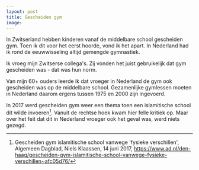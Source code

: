 ```yaml
---
layout: post
title: Gescheiden gym
image:
---
```


In Zwitserland hebben kinderen vanaf de middelbare school gescheiden gym. Toen ik dit voor het eerst hoorde, vond ik het apart. In Nederland had ik rond de eeuwwisseling altijd gemengde gymnastiek.

Ik vroeg mijn Zwitserse collega's. Zij vonden het juist gebruikelijk dat gym gescheiden was - dat was hun norm.

Van mijn 60+ ouders leerde ik dat vroeger in Nederland de gym ook gescheiden was op de middelbare school. Gezamenlijke gymlessen moeten in Nederland daarom ergens tussen 1975 en 2000 zijn ingevoerd.

In 2017 werd gescheiden gym weer een thema toen een islamitische school dit wilde invoeren[^1]. Vanuit de rechtse hoek kwam hier felle kritiek op. Maar over het feit dat dit in Nederland vroeger ook het geval was, werd niets gezegd.

[^1]: Gescheiden gym islamitische school vanwege 'fysieke verschillen', Algemeen Dagblad, Niels Klaassen, 14 juni 2017, <https://www.ad.nl/den-haag/gescheiden-gym-islamitische-school-vanwege-fysieke-verschillen~afc05d76/>

